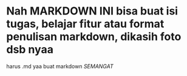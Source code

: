 # Nah MARKDOWN INI bisa buat isi tugas, belajar fitur atau format penulisan markdown, dikasih foto dsb nyaa
harus .md yaa buat markdown
*SEMANGAT*
